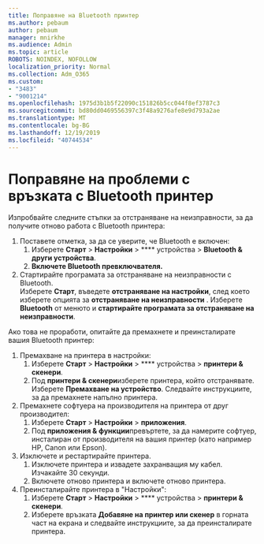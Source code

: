 ```yaml
---
title: Поправяне на Bluetooth принтер
ms.author: pebaum
author: pebaum
manager: mnirkhe
ms.audience: Admin
ms.topic: article
ROBOTS: NOINDEX, NOFOLLOW
localization_priority: Normal
ms.collection: Adm_O365
ms.custom:
- "3483"
- "9001214"
ms.openlocfilehash: 1975d3b1b5f22090c151826b5cc044f8ef3787c3
ms.sourcegitcommit: bd80dd0469556397c3f48a9276afe8e9d793a2ae
ms.translationtype: MT
ms.contentlocale: bg-BG
ms.lasthandoff: 12/19/2019
ms.locfileid: "40744534"
---
```

# <a name="fix-bluetooth-printer-connection-issues"></a>Поправяне на проблеми с връзката с Bluetooth принтер

Изпробвайте следните стъпки за отстраняване на неизправности, за да получите отново работа с Bluetooth принтера:


1. Поставете отметка, за да се уверите, че Bluetooth е включен:
    1. Изберете **Старт** > **Настройки** > **** устройства > **Bluetooth & други устройства**.
    2. **Включете Bluetooth превключвателя.**
2. Стартирайте програмата за отстраняване на неизправности с Bluetooth. <br>
    Изберете **Старт**, въведете **отстраняване на настройки**, след което изберете опцията за **отстраняване на неизправности** . Изберете **Bluetooth** от менюто и **стартирайте програмата за отстраняване на неизправности**.

Ако това не проработи, опитайте да премахнете и преинсталирате вашия Bluetooth принтер:

1. Премахване на принтера в настройки:
    1. Изберете **Старт** > **Настройки** > **** устройства > **принтери & скенери**.
    2. Под **принтери & скенери**изберете принтера, който отстранявате. Изберете **Премахване на устройство**. Следвайте инструкциите, за да премахнете напълно принтера.
2. Премахнете софтуера на производителя на принтера от друг производител:
    1. Изберете **Старт** > **Настройки** > **приложения**.
    2. Под **приложения & функции**превъртете, за да намерите софтуер, инсталиран от производителя на вашия принтер (като например HP, Canon или Epson).
3. Изключете и рестартирайте принтера.
   1. Изключете принтера и извадете захранващия му кабел. Изчакайте 30 секунди. 
   2. Включете отново принтера и включете отново принтера.
4. Преинсталирайте принтера в "Настройки":
    1. Изберете **Старт** > **Настройки** > **** устройства > **принтери & скенери**.
    2. Изберете връзката **Добавяне на принтер или скенер** в горната част на екрана и следвайте инструкциите, за да преинсталирате принтера.
